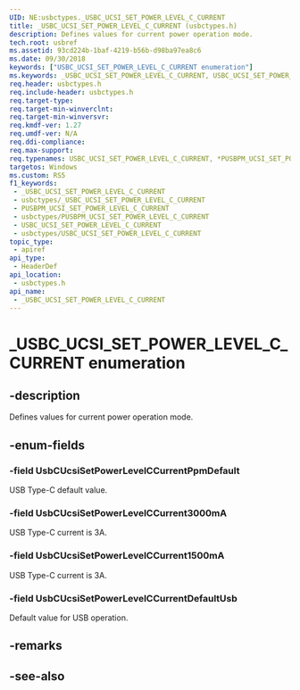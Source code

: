 ```yaml
---
UID: NE:usbctypes._USBC_UCSI_SET_POWER_LEVEL_C_CURRENT
title: _USBC_UCSI_SET_POWER_LEVEL_C_CURRENT (usbctypes.h)
description: Defines values for current power operation mode.
tech.root: usbref
ms.assetid: 93cd224b-1baf-4219-b56b-d98ba97ea8c6
ms.date: 09/30/2018
keywords: ["USBC_UCSI_SET_POWER_LEVEL_C_CURRENT enumeration"]
ms.keywords: _USBC_UCSI_SET_POWER_LEVEL_C_CURRENT, USBC_UCSI_SET_POWER_LEVEL_C_CURRENT, *PUSBPM_UCSI_SET_POWER_LEVEL_C_CURRENT,
req.header: usbctypes.h
req.include-header: usbctypes.h
req.target-type: 
req.target-min-winverclnt: 
req.target-min-winversvr: 
req.kmdf-ver: 1.27
req.umdf-ver: N/A
req.ddi-compliance: 
req.max-support: 
req.typenames: USBC_UCSI_SET_POWER_LEVEL_C_CURRENT, *PUSBPM_UCSI_SET_POWER_LEVEL_C_CURRENT
targetos: Windows
ms.custom: RS5
f1_keywords:
 - _USBC_UCSI_SET_POWER_LEVEL_C_CURRENT
 - usbctypes/_USBC_UCSI_SET_POWER_LEVEL_C_CURRENT
 - PUSBPM_UCSI_SET_POWER_LEVEL_C_CURRENT
 - usbctypes/PUSBPM_UCSI_SET_POWER_LEVEL_C_CURRENT
 - USBC_UCSI_SET_POWER_LEVEL_C_CURRENT
 - usbctypes/USBC_UCSI_SET_POWER_LEVEL_C_CURRENT
topic_type:
 - apiref
api_type:
 - HeaderDef
api_location:
 - usbctypes.h
api_name:
 - _USBC_UCSI_SET_POWER_LEVEL_C_CURRENT
---
```


# _USBC_UCSI_SET_POWER_LEVEL_C_CURRENT enumeration


## -description

Defines values for current power operation mode.

## -enum-fields

### -field UsbCUcsiSetPowerLevelCCurrentPpmDefault 

USB Type-C default value.

### -field UsbCUcsiSetPowerLevelCCurrent3000mA 

USB Type-C current is 3A.

### -field UsbCUcsiSetPowerLevelCCurrent1500mA 

USB Type-C current is 3A.

### -field UsbCUcsiSetPowerLevelCCurrentDefaultUsb 

Default value for USB operation.

## -remarks

## -see-also

